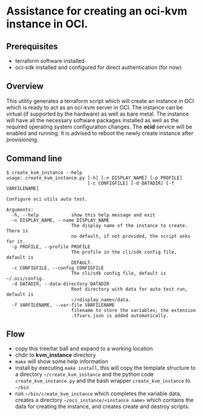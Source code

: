 # Assistance for creating an oci-kvm instance in OCI.

## Prerequisites

- terraform software installed
- oci-sdk installed and configured for direct authentication (for now)

## Overview
This utility generates a terraform script which will create an instance in OCI which is ready to act as an oci-kvm server in OCI. The instance can be virtual (if supported by the hardware) as well as bare metal.
The instance will have all the necessary software packages installed as well as the required operating system configuration changes.
The **ocid** service will be enabled and running. It is advised to reboot the newly create instance after provisioning.
## Command line
```buildoutcfg
$ create_kvm_instance --help
usage: create_kvm_instance.py [-h] [-n DISPLAY_NAME] [-p PROFILE]
                              [-c CONFIGFILE] [-d DATADIR] [-f VARFILENAME]

Configure oci utils auto test.

Arguments:
  -h, --help            show this help message and exit
  -n DISPLAY_NAME, --name DISPLAY_NAME
                        The display name of the instance to create. There is
                        no default, if not provided, the script asks for it.
  -p PROFILE, --profile PROFILE
                        The profile in the cli/sdk config file, default is
                        DEFAULT.
  -c CONFIGFILE, --config CONFIGFILE
                        The cli/sdk config file, default is ~/.oci/config.
  -d DATADIR, --data-directory DATADIR
                        Root directory with data for auto test run, default is
                        ~/<display_name>/data.
  -f VARFILENAME, --var-file VARFILENAME
                        filename to store the variables; the extension
                        .tfvars.json is added automatically.
```
## Flow
- copy this tree/tar ball and expand to a working location
- chdir to **kvm_instance** directory
- `make` will show some help information
- install by executing `make install`, this will copy the template structure to a directory `~/create_kvm_instance` and the python code `create_kvm_instance.py` and the bash wrapper `create_kvm_instance` to `~/bin`
- run `~/bin/create_kvm_instance` which completes the variable data, creates a directory `~/oci_instance/<instance name>` which contains the data for creating the instance, and creates create and destroy scripts.
